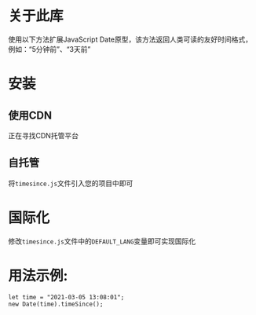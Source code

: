 # 关于此库

使用以下方法扩展JavaScript Date原型，该方法返回人类可读的友好时间格式，例如：“5分钟前”、“3天前”

# 安装

## 使用CDN

正在寻找CDN托管平台

## 自托管

将`timesince.js`文件引入您的项目中即可

# 国际化

修改`timesince.js`文件中的`DEFAULT_LANG`变量即可实现国际化

# 用法示例:

```
let time = "2021-03-05 13:08:01";
new Date(time).timeSince();
```
